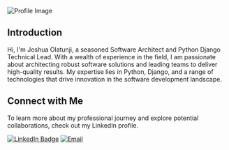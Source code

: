 ![Profile Image](https://camo.githubusercontent.com/c1dcb74cc1c1835b1d716f5051499a2814c683c806b15f04b0eba492863703e9/68747470733a2f2f63646e2e6472696262626c652e636f6d2f75736572732f3733303730332f73637265656e73686f74732f363538313234332f6176656e746f2e676966)

## Introduction

Hi, I'm Joshua Olatunji, a seasoned Software Architect and Python Django Technical Lead. With a wealth of experience in the field, I am passionate about architecting robust software solutions and leading teams to deliver high-quality results. My expertise lies in Python, Django, and a range of technologies that drive innovation in the software development landscape.

## Connect with Me

To learn more about my professional journey and explore potential collaborations, check out my LinkedIn profile.

[![LinkedIn Badge](https://img.shields.io/badge/-LinkedIn-blue?style=flat-square&logo=Linkedin&logoColor=white&link=https://www.linkedin.com/in/okayjosh/)](https://www.linkedin.com/in/okayjosh/)
[![Email](https://img.shields.io/badge/Email-joshua%40etentlabs.com-brightgreen)](mailto:joshua@etentlabs.com)

